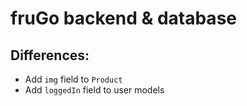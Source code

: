 # fruGo backend & database

## **Differences**:

- Add `img` field to `Product`
- Add `loggedIn` field to user models
